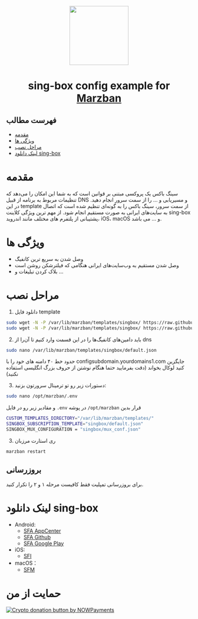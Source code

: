 <p align="center">
  <a href="https://github.com/WhyMan1/marzban-singbox-template/tree/master/singbox" target="_blank" rel="noopener noreferrer">
    <picture>
      <source media="(prefers-color-scheme: dark)" srcset="https://sing-box.sagernet.org/assets/icon.svg">
      <img width="160" height="160" src="https://sing-box.sagernet.org/assets/icon.svg">
    </picture>
  </a>
</p>
<h1 align="center"/>sing-box config example for <a href="https://github.com/Gozargah/Marzban">Marzban</a></h1>

## فهرست مطالب
- [مقدمه](#مقدمه)
- [ویژگی‌ ها](#ویژگی-ها)
- [مراحل نصب](#مراحل-نصب)
- [لینک دانلود sing-box](#لینک-دانلود-sing-box)

# مقدمه
سینگ باکس یک پروکسی مبتنی بر قوانین است که به شما این امکان را می‌دهد که تنظیمات مربوط به برنامه از قبیل DNS و مسیریابی و ... را از سمت سرور انجام دهید. در این template از سمت سرور، سینگ باکس  را به گونه‌ای تنظیم شده است که اتصال به سایت‌های ایرانی به صورت مستقیم انجام شود.
از مهم ترین ویژگی کلاینت sing-box پشتیبانی از پلتفرم های مختلف مانند اندروید، iOS، macOS و ... می باشد.

# ویژگی ها
- وصل شدن به سریع ترین کانفیگ
- وصل شدن مستقیم به وب‌سایت‌های ایرانی هنگامی که فیلترشکن روشن است
- بلاک کردن تبلیغات
و ...

# مراحل نصب
1. دانلود فایل template
```sh
sudo wget -N -P /var/lib/marzban/templates/singbox/ https://raw.githubusercontent.com/WhyMan1/marzban-singbox-template/master/singbox/default.json
sudo wget -N -P /var/lib/marzban/templates/singbox/ https://raw.githubusercontent.com/WhyMan1/marzban-singbox-template/master/singbox/mux_conf.json
```
2. باید دامین‌های کانفیگ‌ها را در این قسمت وارد کنیم تا آن‌را از dns 
```sh
sudo nano /var/lib/marzban/templates/singbox/default.json
```
حدود خط ۴۰ دامنه های خود را با configsubdomain.yourdomains1.com جایگزین کنید لوکال بخواند (دقت بفرمایید حتما هنگام نوشتن از حروف بزرگ انگلیسی استفاده نکنید)

3. دستورات زیر رو تو ترمینال سرورتون بزنید:
```sh
sudo nano /opt/marzban/.env
```
و مقادیر زیر رو در فایل `.env` در پوشه `/opt/marzban` قرار بدین
```sh
CUSTOM_TEMPLATES_DIRECTORY="/var/lib/marzban/templates/"
SINGBOX_SUBSCRIPTION_TEMPLATE="singbox/default.json"
SINGBOX_MUX_CONFIGURATION = "singbox/mux_conf.json"
```

3. ری استارت مرزبان
```sh
marzban restart
```

## بروزرسانی
برای بروزرسانی تمپلیت فقط کافیست مرحله ۱ و ۲ را تکرار کنید.

# لینک دانلود sing-box
- Android:
   - [SFA AppCenter](https://install.appcenter.ms/users/nekohasekai/apps/sfa/distribution_groups/publictest)
   - [SFA Github](https://github.com/SagerNet/sing-box/releases)
   - [SFA Google Play](https://play.google.com/store/apps/details?id=io.nekohasekai.sfa)
- iOS:
  - [SFI](https://apps.apple.com/us/app/sing-box/id6451272673)
- macOS：
  - [SFM](https://apps.apple.com/us/app/sing-box/id6451272673)

# حمایت از من

<a href="https://nowpayments.io/donation?api_key=WE3KFT5-2VKMNSF-N1P4YQ6-24N82ZA&source=lk_donation&medium=referral" target="_blank">
  <img src="https://nowpayments.io/images/embeds/donation-button-black.svg" alt="Crypto donation button by NOWPayments">
</a>